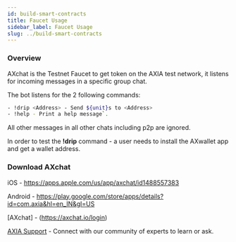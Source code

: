 ```yaml
---
id: build-smart-contracts
title: Faucet Usage
sidebar_label: Faucet Usage
slug: ../build-smart-contracts
---
```



### Overview
AXchat is the Testnet Faucet to get token on the AXIA test network, it listens for incoming messages in a specific group chat.

The bot listens for the 2 following commands:
```bash
- !drip <Address> - Send ${unit}s to <Address>
- !help - Print a help message`.
```
All other messages in all other chats including p2p are ignored.

In order to test the **!drip** command - a user needs to install the AXwallet app and get a wallet address. 

### Download AXchat

iOS - https://apps.apple.com/us/app/axchat/id1488557383

Android - https://play.google.com/store/apps/details?id=com.axia&hl=en_IN&gl=US

[AXchat] - (https://axchat.io/login)




[AXIA Support](https://discord.gg/ebjsN9ByMb) - Connect with our community of experts to learn or ask.
